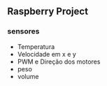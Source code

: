 ## Raspberry Project

### sensores
* Temperatura
* Velocidade em x e y
* PWM e Direção dos motores
* peso
* volume
